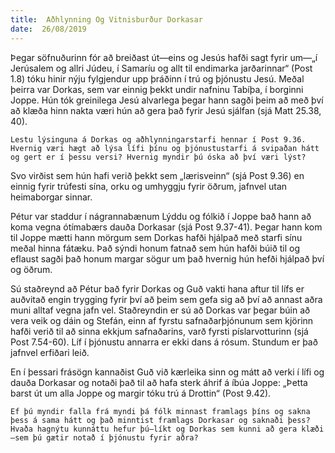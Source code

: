 ```yaml
---
title:  Aðhlynning Og Vitnisburður Dorkasar
date:  26/08/2019
---
```


Þegar söfnuðurinn fór að breiðast út—eins og Jesús hafði sagt fyrir um—„í Jerúsalem og allri Júdeu, í Samaríu og allt til endimarka jarðarinnar“ (Post 1.8) tóku hinir nýju fylgjendur upp þráðinn í trú og þjónustu Jesú. Meðal þeirra var Dorkas, sem var einnig þekkt undir nafninu Tabíþa, í borginni Joppe. Hún tók greinilega Jesú alvarlega þegar hann sagði þeim að með því að klæða hinn nakta væri hún að gera það fyrir Jesú sjálfan (sjá Matt 25.38, 40).

`Lestu lýsinguna á Dorkas og aðhlynningarstarfi hennar í Post 9.36. Hvernig væri hægt að lýsa lífi þínu og þjónustustarfi á svipaðan hátt og gert er í þessu versi? Hvernig myndir þú óska að því væri lýst?`

Svo virðist sem hún hafi verið þekkt sem „lærisveinn“ (sjá Post 9.36) en einnig fyrir trúfesti sína, orku og umhyggju fyrir öðrum, jafnvel utan heimaborgar sinnar.

Pétur var staddur í nágrannabænum Lýddu og fólkið í Joppe bað hann að koma vegna ótímabærs dauða Dorkasar (sjá Post 9.37-41). Þegar hann kom til Joppe mætti hann mörgum sem Dorkas hafði hjálpað með starfi sínu meðal hinna fátæku. Það sýndi honum fatnað sem hún hafði búið til og eflaust sagði það honum margar sögur um það hvernig hún hefði hjálpað því og öðrum.

Sú staðreynd að Pétur bað fyrir Dorkas og Guð vakti hana aftur til lífs er auðvitað engin trygging fyrir því að þeim sem gefa sig að því að annast aðra muni alltaf vegna jafn vel. Staðreyndin er sú að Dorkas var þegar búin að vera veik og dáin og Stefán, einn af fyrstu safnaðarþjónunum sem kjörinn hafði verið til að sinna ekkjum safnaðarins, varð fyrsti píslarvotturinn (sjá Post 7.54-60). Líf í þjónustu annarra er ekki dans á rósum. Stundum er það jafnvel erfiðari leið.

En í þessari frásögn kannaðist Guð við kærleika sinn og mátt að verki í lífi og dauða Dorkasar og notaði það til að hafa sterk áhrif á íbúa Joppe: „Þetta barst út um alla Joppe og margir tóku trú á Drottin“ (Post 9.42).

`Ef þú myndir falla frá myndi þá fólk minnast framlags þíns og sakna þess á sama hátt og það minntist framlags Dorkasar og saknaði þess? Hvaða hagnýtu kunnáttu hefur þú—líkt og Dorkas sem kunni að gera klæði—sem þú gætir notað í þjónustu fyrir aðra?`